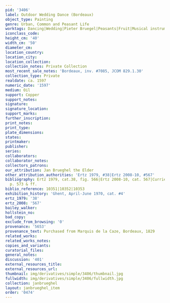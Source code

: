 ```yaml
---
pid: '3406'
label: Outdoor Wedding Dance (Bordeaux)
object_type: Painting
genre: Urban, Common and Peasant Life
worktags: Dancing|Wedding|Pieter Bruegel|Peasants|Fruit|Musical instruments
iconclass_code:
height_cm: '40'
width_cm: '50'
diameter_cm:
location_country:
location_city:
location_collection:
collection_notes: Private Collection
most_recent_sale_notes: 'Bordeaux, inv. #7085, JCOM 829.1.30'
collection_type: Private
realdate: ca. 1597
numeric_date: '1597'
medium: Oil
support: Copper
support_notes:
signature:
signature_location:
support_marks:
further_inscription:
print_notes:
print_type:
plate_dimensions:
states:
printmaker:
publisher:
series:
collaborators:
collaborator_notes:
collectors_patrons:
our_attribution: Jan Brueghel the Elder
other_attribution_authorities: 'Ertz 1979, #38|Ertz 2008-10, #567'
bibliography: Ertz 1979, cat.38, fig. 566|Ertz 2008-10, cat. 567|Currie & Allart 2012,
  p. 573 & ff.
biblio_reference: 10351|10352|10353
exhibition_history: 'Ghent, April-June 1970, cat. #4'
ertz_1979: '38'
ertz_2008: '567'
bailey_walker:
hollstein_no:
bad_copy:
exclude_from_browsing: '0'
provenance: '5653'
provenance_text: Purchased from Marquis de la Caze, Bordeaux, 1829
related_works:
related_works_notes:
copies_and_variants:
curatorial_files:
general_notes:
discussion: '401'
external_resources_title:
external_resources_url:
thumbnail: img/derivatives/simple/3406/thumbnail.jpg
fullwidth: img/derivatives/simple/3406/fullwidth.jpg
collection: janbrueghel
layout: janbrueghel_item
order: '0474'
---
```

